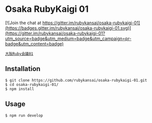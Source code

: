 # Osaka RubyKaigi 01

[![Join the chat at https://gitter.im/rubykansai/osaka-rubykaigi-01](https://badges.gitter.im/rubykansai/osaka-rubykaigi-01.svg)](https://gitter.im/rubykansai/osaka-rubykaigi-01?utm_source=badge&utm_medium=badge&utm_campaign=pr-badge&utm_content=badge)

[`大阪Ruby会議01`](https://rubykansai.github.io/osaka-rubykaigi-01/)

## Installation

```
$ git clone https://github.com/rubykansai/osaka-rubykaigi-01.git
$ cd osaka-rubykaigi-01/
$ npm install
```

## Usage

```
$ npm run develop
```
